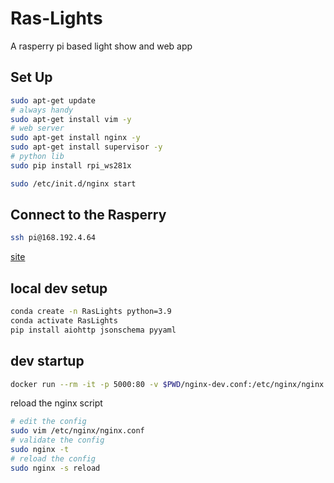 # Ras-Lights

A rasperry pi based light show and web app

## Set Up

```sh
sudo apt-get update
# always handy
sudo apt-get install vim -y
# web server
sudo apt-get install nginx -y
sudo apt-get install supervisor -y
# python lib
sudo pip install rpi_ws281x
```

```sh
sudo /etc/init.d/nginx start
```

## Connect to the Rasperry

```sh
ssh pi@168.192.4.64
```

[site](http://168.192.4.64/)

## local dev setup

```sh
conda create -n RasLights python=3.9
conda activate RasLights
pip install aiohttp jsonschema pyyaml
```

## dev startup

```sh
docker run --rm -it -p 5000:80 -v $PWD/nginx-dev.conf:/etc/nginx/nginx.conf nginx
```

reload the nginx script

```sh
# edit the config
sudo vim /etc/nginx/nginx.conf
# validate the config
sudo nginx -t
# reload the config
sudo nginx -s reload
```
